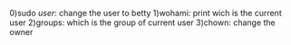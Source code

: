 0)sudo _user_: change the user to betty
1)wohami: print wich is the current user
2)groups: which is the group of current user
3)chown: change the owner
